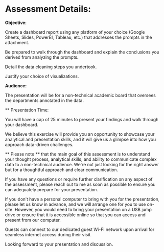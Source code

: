 # Assessment Details:

**Objective**:

Create a dashboard report using any platform of your choice (Google Sheets, Slides, PowerBI, Tableau, etc.) that addresses the prompts in the attachment.

Be prepared to walk through the dashboard and explain the conclusions you derived from analyzing the prompts.

Detail the data cleaning steps you undertook.

Justify your choice of visualizations.
 
**Audience:**

The presentation will be for a non-technical academic board that oversees the departments annotated in the data.

** Presentation Time:

You will have a cap of 25 minutes to present your findings and walk through your dashboard.

We believe this exercise will provide you an opportunity to showcase your analytical and presentation skills, and it will give us a glimpse into how you approach data-driven challenges.

** Please note ** that the main goal of this assessment is to understand your thought process, analytical skills, and ability to communicate complex data to a non-technical audience. We're not just looking for the right answer but for a thoughtful approach and clear communication.

If you have any questions or require further clarification on any aspect of the assessment, please reach out to me as soon as possible to ensure you can adequately prepare for your presentation.

If you don't have a personal computer to bring with you for the presentation, please let us know in advance, and we will arrange one for you to use on-site. However, you would need to bring your presentation on a USB jump drive or ensure that it is accessible online so that you can access and present from our computer.

Guests can connect to our dedicated guest Wi-Fi network upon arrival for seamless internet access during their visit.

Looking forward to your presentation and discussion.